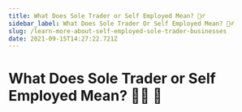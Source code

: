 ```yaml
---
title: What Does Sole Trader or Self Employed Mean? 👷‍♂️
sidebar_label: What Does Sole Trader Or Self Employed Mean? 👷‍♂️
slug: /learn-more-about-self-employed-sole-trader-businesses
date: 2021-09-15T14:27:22.721Z
---
```



# What Does Sole Trader or Self Employed Mean? 👷‍♂️ 🚧
